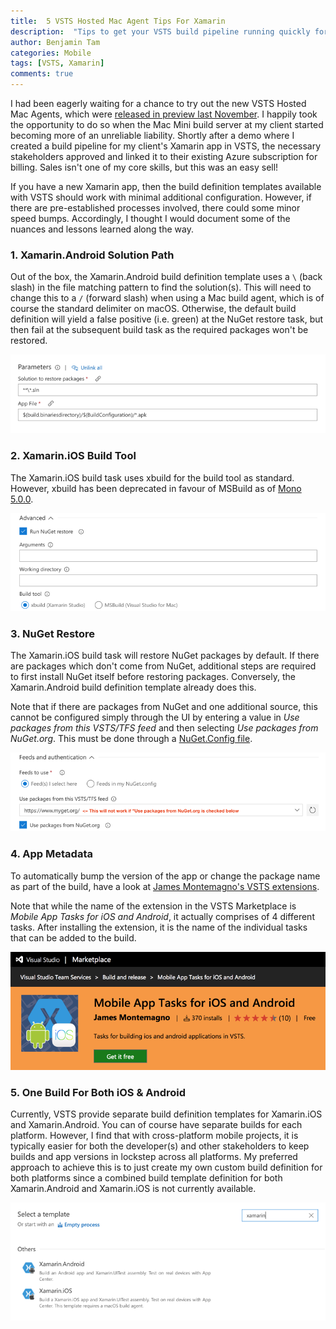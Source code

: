 ```yaml
---
title:  5 VSTS Hosted Mac Agent Tips For Xamarin
description:  "Tips to get your VSTS build pipeline running quickly for your Xamarin apps"
author: Benjamin Tam
categories: Mobile
tags: [VSTS, Xamarin]
comments: true
---
```


I had been eagerly waiting for a chance to try out the new VSTS Hosted Mac Agents, which were [released in preview last November](https://blogs.msdn.microsoft.com/devops/2017/11/16/cloud-hosted-mac-agents-for-ci-cd-pipelines/). I happily took the opportunity to do so when the Mac Mini build server at my client started becoming more of an unreliable liability. Shortly after a demo where I created a build pipeline for my client's Xamarin app in VSTS, the necessary stakeholders approved and linked it to their existing Azure subscription for billing. Sales isn't one of my core skills, but this was an easy sell!

If you have a new Xamarin app, then the build definition templates available with VSTS should work with minimal additional configuration. However, if there are pre-established processes involved, there could some minor speed bumps. Accordingly, I thought I would document some of the nuances and lessons learned along the way.

### 1. Xamarin.Android Solution Path
Out of the box, the Xamarin.Android build definition template uses a `\` (back slash) in the file matching pattern to find the solution(s). This will need to change this to a `/` (forward slash) when using a Mac build agent, which is of course the standard delimiter on macOS. Otherwise, the default build definition will yield a false positive (i.e. green) at the NuGet restore task, but then fail at the subsequent build task as the required packages won't be restored.

![Change the back slash to a forward slash](/assets/5-vsts-mac-agent-tips/AndroidSolutionPath.png)

### 2. Xamarin.iOS Build Tool
The Xamarin.iOS build task uses xbuild for the build tool as standard. However, xbuild has been deprecated in favour of MSBuild as of [Mono 5.0.0](http://www.mono-project.com/docs/about-mono/releases/5.0.0/#msbuild).

![Use MSBuild instead of xbuild](/assets/5-vsts-mac-agent-tips/IosBuildTool.png)

### 3. NuGet Restore
The Xamarin.iOS build task will restore NuGet packages by default. If there are packages which don't come from NuGet,  additional steps are required to first install NuGet itself before restoring packages. Conversely, the Xamarin.Android build definition template already does this.

Note that if there are packages from NuGet and one additional source, this cannot be configured simply through the UI by entering a value in _Use packages from this VSTS/TFS feed_ and then selecting _Use packages from NuGet.org_. This must be done through a [NuGet.Config file](https://docs.microsoft.com/en-us/nuget/reference/nuget-config-file).

![Use separate NuGet build tasks with NuGet.Config for additional packages](/assets/5-vsts-mac-agent-tips/NuGetRestore.png)

### 4. App Metadata
To automatically bump the version of the app or change the package name as part of the build, have a look at [James Montemagno's VSTS extensions](https://marketplace.visualstudio.com/items?itemName=vs-publisher-473885.motz-mobile-buildtasks).

Note that while the name of the extension in the VSTS Marketplace is _Mobile App Tasks for iOS and Android_, it actually comprises of 4 different tasks. After installing the extension, it is the name of the individual tasks that can be added to the build.

![Use Mobile App Tasks for iOS and Android to change app metadata](/assets/5-vsts-mac-agent-tips/AppMetadata.png)

### 5. One Build For Both iOS & Android
Currently, VSTS provide separate build definition templates for Xamarin.iOS and Xamarin.Android. You can of course have separate builds for each platform. However, I find that with cross-platform mobile projects, it is typically easier for both the developer(s) and other stakeholders to keep builds and app versions in lockstep across all platforms. My preferred approach to achieve this is to just create my own custom build definition for both platforms since a combined build template definition for both Xamarin.Android and Xamarin.iOS is not currently available.

![There are separate build definition templates for Android & iOS but not a combined one](/assets/5-vsts-mac-agent-tips/BuildDefinitionTemplates.png)
